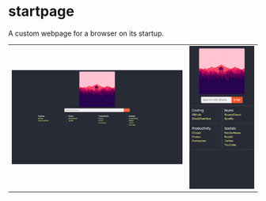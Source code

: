 # startpage

A custom webpage for a browser on its startup.

<table>
    <tr>
        <td>
            <img src="img/startpage-desktop.png" alt="Desktop Preview">
        </td>
        <td>
            <img src="img/startpage-mobile.png" alt="Mobile Preview">
        </td>
    </tr>
</table>
